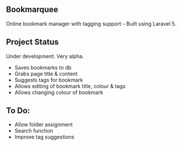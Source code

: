 ## Bookmarquee

Online bookmark manager with tagging support - Built using Laravel 5.

## Project Status

Under development. Very alpha.

* Saves bookmarks to db
* Grabs page title & content
* Suggests tags for bookmark
* Allows editing of bookmark title, colour & tags
* Allows changing colour of bookmark

## To Do:

* Allow folder assignment
* Search function
* Improve tag suggestions